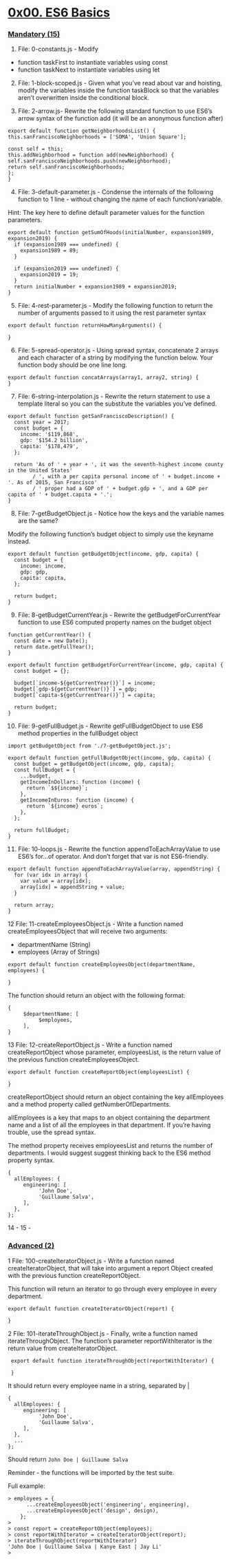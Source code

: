 # <ins>0x00. ES6 Basics</ins>

### <u>Mandatory (15)</u>

1. File: 0-constants.js - Modify

- function taskFirst to instantiate variables using const
- function taskNext to instantiate variables using let

2. File: 1-block-scoped.js - Given what you’ve read about var and hoisting, modify the variables inside the function taskBlock so that the variables aren’t overwritten inside the conditional block.

3. File: 2-arrow.js- Rewrite the following standard function to use ES6’s arrow syntax of the function add (it will be an anonymous function after)

```
export default function getNeighborhoodsList() {
this.sanFranciscoNeighborhoods = ['SOMA', 'Union Square'];

const self = this;
this.addNeighborhood = function add(newNeighborhood) {
self.sanFranciscoNeighborhoods.push(newNeighborhood);
return self.sanFranciscoNeighborhoods;
};
}
```

4. File: 3-default-parameter.js - Condense the internals of the following function to 1 line - without changing the name of each function/variable.

Hint: The key here to define default parameter values for the function parameters.

```
export default function getSumOfHoods(initialNumber, expansion1989, expansion2019) {
  if (expansion1989 === undefined) {
    expansion1989 = 89;
  }

  if (expansion2019 === undefined) {
    expansion2019 = 19;
  }
  return initialNumber + expansion1989 + expansion2019;
}
```

5. File: 4-rest-parameter.js - Modify the following function to return the number of arguments passed to it using the rest parameter syntax

```
export default function returnHowManyArguments() {

}
```

6. File: 5-spread-operator.js - Using spread syntax, concatenate 2 arrays and each character of a string by modifying the function below. Your function body should be one line long.

```
export default function concatArrays(array1, array2, string) {
}
```

7. File: 6-string-interpolation.js - Rewrite the return statement to use a template literal so you can the substitute the variables you’ve defined.

```
export default function getSanFranciscoDescription() {
  const year = 2017;
  const budget = {
    income: '$119,868',
    gdp: '$154.2 billion',
    capita: '$178,479',
  };

  return 'As of ' + year + ', it was the seventh-highest income county in the United States'
        / ', with a per capita personal income of ' + budget.income + '. As of 2015, San Francisco'
        / ' proper had a GDP of ' + budget.gdp + ', and a GDP per capita of ' + budget.capita + '.';
}
```

8. File: 7-getBudgetObject.js - Notice how the keys and the variable names are the same?

Modify the following function’s budget object to simply use the keyname instead.

```
export default function getBudgetObject(income, gdp, capita) {
  const budget = {
    income: income,
    gdp: gdp,
    capita: capita,
  };

  return budget;
}
```

9. File: 8-getBudgetCurrentYear.js - Rewrite the getBudgetForCurrentYear function to use ES6 computed property names on the budget object

```
function getCurrentYear() {
  const date = new Date();
  return date.getFullYear();
}

export default function getBudgetForCurrentYear(income, gdp, capita) {
  const budget = {};

  budget[`income-${getCurrentYear()}`] = income;
  budget[`gdp-${getCurrentYear()}`] = gdp;
  budget[`capita-${getCurrentYear()}`] = capita;

  return budget;
}
```

10. File: 9-getFullBudget.js - Rewrite getFullBudgetObject to use ES6 method properties in the fullBudget object

```
import getBudgetObject from './7-getBudgetObject.js';

export default function getFullBudgetObject(income, gdp, capita) {
  const budget = getBudgetObject(income, gdp, capita);
  const fullBudget = {
    ...budget,
    getIncomeInDollars: function (income) {
      return `$${income}`;
    },
    getIncomeInEuros: function (income) {
      return `${income} euros`;
    },
  };

  return fullBudget;
}
```

11. File: 10-loops.js - Rewrite the function appendToEachArrayValue to use ES6’s for...of operator. And don’t forget that var is not ES6-friendly.

```
export default function appendToEachArrayValue(array, appendString) {
  for (var idx in array) {
    var value = array[idx];
    array[idx] = appendString + value;
  }

  return array;
}
```

12 File: 11-createEmployeesObject.js - Write a function named createEmployeesObject that will receive two arguments:

- departmentName (String)
- employees (Array of Strings)

```
export default function createEmployeesObject(departmentName, employees) {

}
```

The function should return an object with the following format:

```
{
     $departmentName: [
          $employees,
     ],
}
```

13 File: 12-createReportObject.js - Write a function named createReportObject whose parameter, employeesList, is the return value of the previous function createEmployeesObject.

```
export default function createReportObject(employeesList) {

}
```

createReportObject should return an object containing the key allEmployees and a method property called getNumberOfDepartments.

allEmployees is a key that maps to an object containing the department name and a list of all the employees in that department. If you’re having trouble, use the spread syntax.

The method property receives employeesList and returns the number of departments. I would suggest suggest thinking back to the ES6 method property syntax.

```
{
  allEmployees: {
     engineering: [
          'John Doe',
          'Guillaume Salva',
     ],
  },
};
```

14 -
15 -

### <u>Advanced (2)</u>

1 File: 100-createIteratorObject.js - Write a function named createIteratorObject, that will take into argument a report Object created with the previous function createReportObject.

This function will return an iterator to go through every employee in every department.

```
export default function createIteratorObject(report) {

}
```

2 File: 101-iterateThroughObject.js - Finally, write a function named iterateThroughObject. The function’s parameter reportWithIterator is the return value from createIteratorObject.

```
 export default function iterateThroughObject(reportWithIterator) {

 }
```

It should return every employee name in a string, separated by |

```
{
  allEmployees: {
     engineering: [
          'John Doe',
          'Guillaume Salva',
     ],
  },
  ...
};
```

Should return `John Doe | Guillaume Salva`

Reminder - the functions will be imported by the test suite.

Full example:

```
> employees = {
      ...createEmployeesObject('engineering', engineering),
      ...createEmployeesObject('design', design),
    };
>
> const report = createReportObject(employees);
> const reportWithIterator = createIteratorObject(report);
> iterateThroughObject(reportWithIterator)
'John Doe | Guillaume Salva | Kanye East | Jay Li'
>
```
